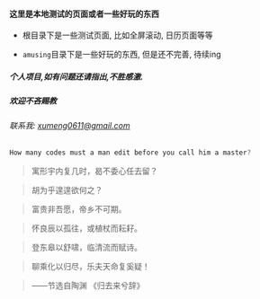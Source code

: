 #### 这里是本地测试的页面或者一些好玩的东西

* 根目录下是一些测试页面, 比如全屏滚动, 日历页面等等

* `amusing`目录下是一些好玩的东西, 但是还不完善, 待续ing

##### 个人项目,如有问题还请指出,不胜感激.
##### 欢迎不吝赐教
###### 联系我: *xumeng0611@gmail.com*

```js
How many codes must a man edit before you call him a master?
```

>寓形宇内复几时，曷不委心任去留？

>胡为乎遑遑欲何之？

>富贵非吾愿，帝乡不可期。

>怀良辰以孤往，或植杖而耘耔。

>登东皋以舒啸，临清流而赋诗。

>聊乘化以归尽，乐夫天命复奚疑！

>——节选自陶渊  《归去来兮辞》